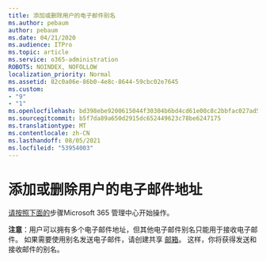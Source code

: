 ```yaml
---
title: 添加或删除用户的电子邮件别名
ms.author: pebaum
author: pebaum
ms.date: 04/21/2020
ms.audience: ITPro
ms.topic: article
ms.service: o365-administration
ROBOTS: NOINDEX, NOFOLLOW
localization_priority: Normal
ms.assetid: 82c0a06e-86b0-4e8c-8644-59cbc02e7645
ms.custom:
- "9"
- "1"
ms.openlocfilehash: bd398ebe9200615044f30304b6bd4cd61e00c8c2bbfac027ad50c9f5489b1734
ms.sourcegitcommit: b5f7da89a650d2915dc652449623c78be6247175
ms.translationtype: MT
ms.contentlocale: zh-CN
ms.lasthandoff: 08/05/2021
ms.locfileid: "53954003"
---
```

# <a name="add-or-remove-an-email-address-for-a-user"></a>添加或删除用户的电子邮件地址

[请按照下面的](https://portal.office.com/AdminPortal/Home#/AssistedGuide/addemailoptions)步骤Microsoft 365 管理中心开始操作。

 **注意**：用户可以拥有多个电子邮件地址，但其他电子邮件别名只能用于接收电子邮件。  如果需要使用别名发送电子邮件，请创建共享 [邮箱](https://docs.microsoft.com/microsoft-365/admin/email/create-a-shared-mailbox)。 这样，你将获得发送和接收邮件的别名。
  